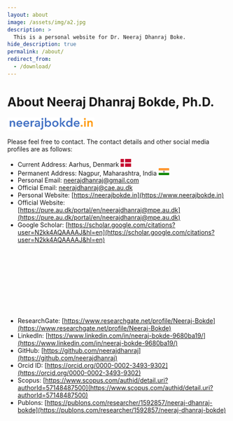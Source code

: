 ```yaml
---
layout: about
image: /assets/img/a2.jpg
description: >
  This is a personal website for Dr. Neeraj Dhanraj Boke.
hide_description: true
permalink: /about/
redirect_from:
  - /download/
---
```


# About Neeraj Dhanraj Bokde, Ph.D.

<img src="https://raw.githubusercontent.com/neerajdhanraj/NeerajDhanraj/master/images/LOGO.PNG" width="200">

Please feel free to contact. The contact details and other social media profiles are as follows:

* Current Address: Aarhus, Denmark <img src="https://raw.githubusercontent.com/neerajdhanraj/NeerajDhanraj/master/images/denmark.png" width="24"> 
* Permanent Address: Nagpur, Maharashtra, India <img src="https://raw.githubusercontent.com/neerajdhanraj/NeerajDhanraj/master/images/india.png" width="24"> 
* Personal Email: [neerajdhanraj@gmail.com](mailto:neerajdhanraj@gmail.com)
* Official Email: [neerajdhanraj@cae.au.dk](mailto:neerajdhanraj@cae.au.dk)
* Personal Website: [https://neerajbokde.in](https://www.neerajbokde.in)
* Official Website: [https://pure.au.dk/portal/en/neerajdhanraj@mpe.au.dk](https://pure.au.dk/portal/en/neerajdhanraj@mpe.au.dk)
* Google Scholar: [https://scholar.google.com/citations?user=N2kk4AQAAAAJ&hl=en](https://scholar.google.com/citations?user=N2kk4AQAAAAJ&hl=en)

<div class="iframely-embed"><div class="iframely-responsive" style="height: 140px; padding-bottom: 0;"><a href="https://scholar.google.co.in/citations?user=N2kk4AQAAAAJ&hl=en" data-iframely-url="//iframely.net/433iQH1"></a></div></div><script async src="//iframely.net/embed.js" charset="utf-8"></script>

* ResearchGate: [https://www.researchgate.net/profile/Neeraj-Bokde](https://www.researchgate.net/profile/Neeraj-Bokde)
* LinkedIn: [https://www.linkedin.com/in/neeraj-bokde-9680ba19/](https://www.linkedin.com/in/neeraj-bokde-9680ba19/)
* GitHub: [https://github.com/neerajdhanraj](https://github.com/neerajdhanraj)
* Orcid ID: [https://orcid.org/0000-0002-3493-9302](https://orcid.org/0000-0002-3493-9302)
* Scopus: [https://www.scopus.com/authid/detail.uri?authorId=57148487500](https://www.scopus.com/authid/detail.uri?authorId=57148487500)
* Publons: [https://publons.com/researcher/1592857/neeraj-dhanraj-bokde](https://publons.com/researcher/1592857/neeraj-dhanraj-bokde)

